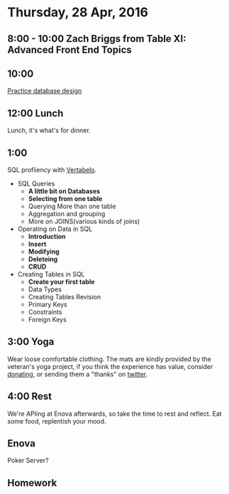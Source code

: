 Thursday, 28 Apr, 2016
======================

8:00 - 10:00 Zach Briggs from Table XI: Advanced Front End Topics
-----------------------------------------------------------------

10:00
-----

[Practice database design](https://github.com/BrantDFaulkner/database_schema)

12:00 Lunch
-----------

Lunch, it's what's for dinner.


1:00
----

SQL profiiency with [Vertabelo](https://academy.vertabelo.com/).
  * SQL Queries
    * **A little bit on Databases**
    * **Selecting from one table**
    * Querying More than one table
    * Aggregation and grouping
    * More on JOINS(various kinds of joins)
  * Operating on Data in SQL
    * **Introduction**
    * **Insert**
    * **Modifying**
    * **Deleteing**
    * **CRUD**
  * Creating Tables in SQL
    * **Create your first table**
    * Data Types
    * Creating Tables Revision
    * Primary Keys
    * Constraints
    * Foreign Keys


3:00 Yoga
---------

Wear loose comfortable clothing.
The mats are kindly provided by the veteran's yoga project,
if you think the experience has value, consider [donating](http://www.veteransyogaproject.org/donate.html),
or sending them a "thanks" on [twitter](https://twitter.com/veteransyoga).

4:00 Rest
---------

We're APIing at Enova afterwards,
so take the time to rest and reflect.
Eat some food, replentish your mood.


Enova
-----

Poker Server?

Homework
--------
